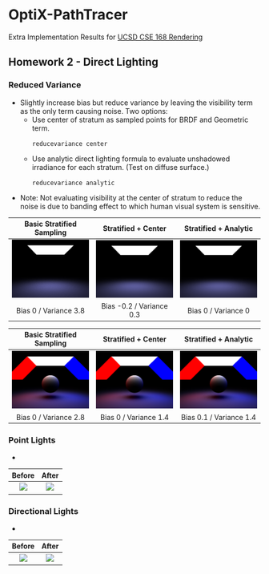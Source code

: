 # OptiX-PathTracer
Extra Implementation Results for [UCSD CSE 168 Rendering](http://cseweb.ucsd.edu/~viscomp/classes/cse168/sp20/168.html)

## Homework 2 - Direct Lighting
### Reduced Variance
- Slightly increase bias but reduce variance by leaving the visibility term as the only term causing noise. Two options:
  * Use center of stratum as sampled points for BRDF and Geometric term.
    ```
    reducevariance center
    ```
  * Use analytic direct lighting formula to evaluate unshadowed irradiance for each stratum. (Test on diffuse surface.)
    ```
    reducevariance analytic
    ```
- Note: Not evaluating visibility at the center of stratum to reduce the noise is due to banding effect to which human visual system is sensitive.


Basic Stratified Sampling  | Stratified + Center       | Stratified + Analytic
:-------------------------:|:-------------------------:|:-------------------------:
![](https://github.com/yuyingyeh/OptiX-PathTracer/blob/master/rv/direct3x3_ori.png)  |  ![](https://github.com/yuyingyeh/OptiX-PathTracer/blob/master/rv/direct3x3_center.png) |  ![](https://github.com/yuyingyeh/OptiX-PathTracer/blob/master/rv/direct3x3_analytic.png)
Bias 0 / Variance 3.8      |  Bias -0.2 / Variance 0.3 |  Bias 0 / Variance 0

Basic Stratified Sampling  | Stratified + Center       | Stratified + Analytic
:-------------------------:|:-------------------------:|:-------------------------:
![](https://github.com/yuyingyeh/OptiX-PathTracer/blob/master/rv/sphere_ori.png)  |  ![](https://github.com/yuyingyeh/OptiX-PathTracer/blob/master/rv/sphere_center.png) |  ![](https://github.com/yuyingyeh/OptiX-PathTracer/blob/master/rv/sphere_analytic.png)
Bias 0 / Variance 2.8      |  Bias 0 / Variance 1.4 |  Bias 0.1 / Variance 1.4

### Point Lights
- 

Before                     |  After
:-------------------------:|:-------------------------:
![](https://...Dark.png)  |  ![](https://...Ocean.png)

### Directional Lights
- 

Before                     |  After
:-------------------------:|:-------------------------:
![](https://...Dark.png)  |  ![](https://...Ocean.png)
